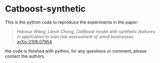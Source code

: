 # Catboost-synthetic
This is the python code to reproduce the experiments in the paper:
> *Haoxue Wang, Liexin Cheng, CatBoost model with synthetic features in application to loan risk assessment of small businesses* [arXiv:2106.07954](https://arxiv.org/pdf/2106.07954.pdf)

the code is finished with python, for any questions or comment, please contact the authors.
